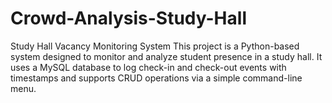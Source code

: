 # Crowd-Analysis-Study-Hall
Study Hall Vacancy Monitoring System  This project is a Python-based system designed to monitor and analyze student presence in a study hall. It uses a MySQL database to log check-in and check-out events with timestamps and supports CRUD operations via a simple command-line menu. 
